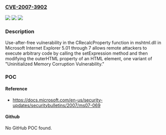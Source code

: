 ### [CVE-2007-3902](https://cve.mitre.org/cgi-bin/cvename.cgi?name=CVE-2007-3902)
![](https://img.shields.io/static/v1?label=Product&message=n%2Fa&color=blue)
![](https://img.shields.io/static/v1?label=Version&message=n%2Fa&color=blue)
![](https://img.shields.io/static/v1?label=Vulnerability&message=n%2Fa&color=brighgreen)

### Description

Use-after-free vulnerability in the CRecalcProperty function in mshtml.dll in Microsoft Internet Explorer 5.01 through 7 allows remote attackers to execute arbitrary code by calling the setExpression method and then modifying the outerHTML property of an HTML element, one variant of "Uninitialized Memory Corruption Vulnerability."

### POC

#### Reference
- https://docs.microsoft.com/en-us/security-updates/securitybulletins/2007/ms07-069

#### Github
No GitHub POC found.

